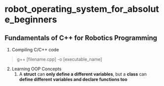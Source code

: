 # robot_operating_system_for_absolute_beginners

## Fundamentals of C++ for Robotics Programming
1. Compiling C/C++ code
> g++ [filename.cpp] -o [executable_name]

2. Learning OOP Concepts
	1. A **struct** can **only define a different variables**, but a **class** can **define different variables and declare functions too**

